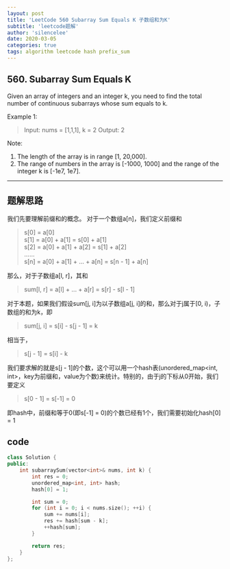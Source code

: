 ```yaml
---
layout: post
title: 'LeetCode 560 Subarray Sum Equals K 子数组和为K'
subtitle: 'leetcode题解'
author: 'silencelee'
date: 2020-03-05
categories: true
tags: algorithm leetcode hash prefix_sum
---
```


## 560. Subarray Sum Equals K

Given an array of integers and an integer k, you need to find the total number of continuous subarrays whose sum equals to k.

Example 1:

> Input: nums = [1,1,1], k = 2
Output: 2

Note:
1. The length of the array is in range [1, 20,000].
2. The range of numbers in the array is [-1000, 1000] and the range of the integer k is [-1e7, 1e7].

---

## 题解思路

我们先要理解前缀和的概念。
对于一个数组a[n]，我们定义前缀和

> s[0] = a[0]  
s[1] = a[0] + a[1] = s[0] + a[1]  
s[2] = a[0] + a[1] + a[2] = s[1] + a[2]  
......  
s[n] = a[0] + a[1] + ... + a[n] = s[n - 1] + a[n]

那么，对于子数组a[l, r]，其和
> sum[l, r] = a[l] + ... + a[r] = s[r] - s[l - 1]

对于本题，如果我们假设sum[j, i]为以子数组a[j, i]的和，那么对于j属于[0, i)，子数组的和为k，即
> sum[j, i] = s[i] - s[j - 1] = k

相当于，
> s[j - 1] = s[i] - k

我们要求解的就是s[j - 1]的个数，这个可以用一个hash表(unordered_map<int, int>，key为前缀和，value为个数)来统计。特别的，由于j的下标从0开始，我们要定义
> s[0 - 1] = s[-1] = 0

即hash中，前缀和等于0(即s[-1] = 0)的个数已经有1个，我们需要初始化hash[0] = 1

## code
```cpp
class Solution {
public:
    int subarraySum(vector<int>& nums, int k) {
        int res = 0;
        unordered_map<int, int> hash;
        hash[0] = 1;

        int sum = 0;
        for (int i = 0; i < nums.size(); ++i) {
            sum += nums[i];
            res += hash[sum - k];
            ++hash[sum];
        }

        return res;        
    }
};
```
